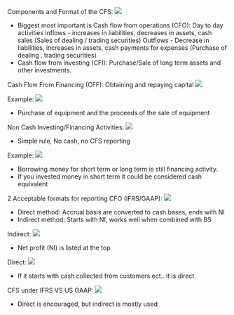 

Components and Format of the CFS:
![](https://i.imgur.com/UvxhUom.png)
- Biggest most important is Cash flow from operations (CFO):
  Day to day activities
  inflows - increases in liabilities, decreases in assets, cash sales (Sales of dealing / trading securities)
  Outflows - Decrease in liabilities, increases in assets, cash payments for expenses (Purchase of dealing . trading securities)
- Cash flow from investing (CFI): Purchase/Sale of long term assets and other investments.

Cash Flow From Financing (CFF): Obtaining and repaying capital
![](https://i.imgur.com/uqUbehX.png)

Example:
![](https://i.imgur.com/L8aipL7.png)
- Purchase of equipment and the proceeds of the sale of equipment


Non Cash Investing/Financing Activities:
![](https://i.imgur.com/cc2qJ5Z.png)
- Simple rule, No cash, no CFS reporting


Example:
![](https://i.imgur.com/qjtT67i.png)
- Borrowing money for short term or long term is still financing activity.
- If you invested money in short term it could be considered cash equivalent


2 Acceptable formats for reporting CFO (IFRS/GAAP):
![](https://i.imgur.com/DRwMU4x.png)
- Direct method: Accrual basis are converted to cash bases, ends with NI
- Indirect method: Starts with NI, works well when combined with BS


Indirect:
![](https://i.imgur.com/2mimsCN.png)
- Net profit (NI) is listed at the top

Direct:
![](https://i.imgur.com/cUJfLr1.png)
- If it starts with cash collected from customers ect.. it is direct

CFS under IFRS VS US GAAP:
![](https://i.imgur.com/7opxlAj.png)
- Direct is encouraged, but indirect is mostly used

